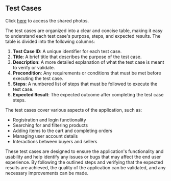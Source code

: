 ## Test Cases

<p>Click <a href="https://photos.google.com/share/AF1QipNZ5HnflNhow4a-EdAKVAjrTrtCUHFsqRfpRgV76-g-0y0eE9TDWDU0BhiV7C_GzA?key=Z2F4SnZKTnkyZkgwQmd4TmNlUGw5MHZYUjhOOF9B" target="_blank" rel="noopener noreferrer">here</a> to access the shared photos.</p>

The test cases are organized into a clear and concise table, making it easy to understand each test case's purpose, steps, and expected results. The table is divided into the following columns:

1. **Test Case ID**: A unique identifier for each test case.
2. **Title**: A brief title that describes the purpose of the test case.
3. **Description**: A more detailed explanation of what the test case is meant to verify or validate.
4. **Precondition**: Any requirements or conditions that must be met before executing the test case.
5. **Steps**: A numbered list of steps that must be followed to execute the test case.
6. **Expected Result**: The expected outcome after completing the test case steps.

The test cases cover various aspects of the application, such as:

- Registration and login functionality
- Searching for and filtering products
- Adding items to the cart and completing orders
- Managing user account details
- Interactions between buyers and sellers

These test cases are designed to ensure the application's functionality and usability and help identify any issues or bugs that may affect the end user experience. By following the outlined steps and verifying that the expected results are achieved, the quality of the application can be validated, and any necessary improvements can be made.
